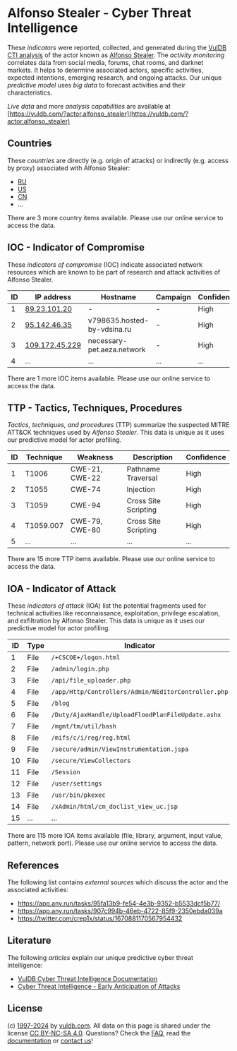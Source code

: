 # Alfonso Stealer - Cyber Threat Intelligence

These _indicators_ were reported, collected, and generated during the [VulDB CTI analysis](https://vuldb.com/?kb.cti) of the actor known as [Alfonso Stealer](https://vuldb.com/?actor.alfonso_stealer). The _activity monitoring_ correlates data from social media, forums, chat rooms, and darknet markets. It helps to determine associated actors, specific activities, expected intentions, emerging research, and ongoing attacks. Our unique _predictive model_ uses _big data_ to forecast activities and their characteristics.

_Live data_ and more _analysis capabilities_ are available at [https://vuldb.com/?actor.alfonso_stealer](https://vuldb.com/?actor.alfonso_stealer)

## Countries

These _countries_ are directly (e.g. origin of attacks) or indirectly (e.g. access by proxy) associated with Alfonso Stealer:

* [RU](https://vuldb.com/?country.ru)
* [US](https://vuldb.com/?country.us)
* [CN](https://vuldb.com/?country.cn)
* ...

There are 3 more country items available. Please use our online service to access the data.

## IOC - Indicator of Compromise

These _indicators of compromise_ (IOC) indicate associated network resources which are known to be part of research and attack activities of Alfonso Stealer.

ID | IP address | Hostname | Campaign | Confidence
-- | ---------- | -------- | -------- | ----------
1 | [89.23.101.20](https://vuldb.com/?ip.89.23.101.20) | - | - | High
2 | [95.142.46.35](https://vuldb.com/?ip.95.142.46.35) | v798635.hosted-by-vdsina.ru | - | High
3 | [109.172.45.229](https://vuldb.com/?ip.109.172.45.229) | necessary-pet.aeza.network | - | High
4 | ... | ... | ... | ...

There are 1 more IOC items available. Please use our online service to access the data.

## TTP - Tactics, Techniques, Procedures

_Tactics, techniques, and procedures_ (TTP) summarize the suspected MITRE ATT&CK techniques used by _Alfonso Stealer_. This data is unique as it uses our predictive model for actor profiling.

ID | Technique | Weakness | Description | Confidence
-- | --------- | -------- | ----------- | ----------
1 | T1006 | CWE-21, CWE-22 | Pathname Traversal | High
2 | T1055 | CWE-74 | Injection | High
3 | T1059 | CWE-94 | Cross Site Scripting | High
4 | T1059.007 | CWE-79, CWE-80 | Cross Site Scripting | High
5 | ... | ... | ... | ...

There are 15 more TTP items available. Please use our online service to access the data.

## IOA - Indicator of Attack

These _indicators of attack_ (IOA) list the potential fragments used for technical activities like reconnaissance, exploitation, privilege escalation, and exfiltration by Alfonso Stealer. This data is unique as it uses our predictive model for actor profiling.

ID | Type | Indicator | Confidence
-- | ---- | --------- | ----------
1 | File | `/+CSCOE+/logon.html` | High
2 | File | `/admin/login.php` | High
3 | File | `/api/file_uploader.php` | High
4 | File | `/app/Http/Controllers/Admin/NEditorController.php` | High
5 | File | `/blog` | Low
6 | File | `/Duty/AjaxHandle/UploadFloodPlanFileUpdate.ashx` | High
7 | File | `/mgmt/tm/util/bash` | High
8 | File | `/mifs/c/i/reg/reg.html` | High
9 | File | `/secure/admin/ViewInstrumentation.jspa` | High
10 | File | `/secure/ViewCollectors` | High
11 | File | `/Session` | Medium
12 | File | `/user/settings` | High
13 | File | `/usr/bin/pkexec` | High
14 | File | `/xAdmin/html/cm_doclist_view_uc.jsp` | High
15 | ... | ... | ...

There are 115 more IOA items available (file, library, argument, input value, pattern, network port). Please use our online service to access the data.

## References

The following list contains _external sources_ which discuss the actor and the associated activities:

* https://app.any.run/tasks/95fa13b9-fe54-4e3b-9352-b5533dcf5b77/
* https://app.any.run/tasks/907c994b-46eb-4722-85f9-2350ebda039a
* https://twitter.com/crep1x/status/1670881170567954432

## Literature

The following _articles_ explain our unique predictive cyber threat intelligence:

* [VulDB Cyber Threat Intelligence Documentation](https://vuldb.com/?kb.cti)
* [Cyber Threat Intelligence - Early Anticipation of Attacks](https://www.scip.ch/en/?labs.20201022)

## License

(c) [1997-2024](https://vuldb.com/?kb.changelog) by [vuldb.com](https://vuldb.com/?kb.about). All data on this page is shared under the license [CC BY-NC-SA 4.0](https://creativecommons.org/licenses/by-nc-sa/4.0/). Questions? Check the [FAQ](https://vuldb.com/?kb.faq), read the [documentation](https://vuldb.com/?kb) or [contact us](https://vuldb.com/?contact)!
